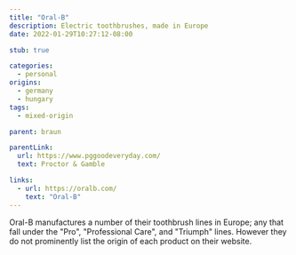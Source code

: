 ```yaml
---
title: "Oral-B"
description: Electric toothbrushes, made in Europe
date: 2022-01-29T10:27:12-08:00

stub: true

categories:
  - personal
origins:
  - germany
  - hungary
tags:
  - mixed-origin

parent: braun

parentLink:
  url: https://www.pggoodeveryday.com/
  text: Proctor & Gamble

links:
  - url: https://oralb.com/
    text: "Oral-B"
---
```


Oral-B manufactures a number of their toothbrush lines in Europe; any that fall
under the "Pro", "Professional Care", and "Triumph" lines. However they do not
prominently list the origin of each product on their website.
